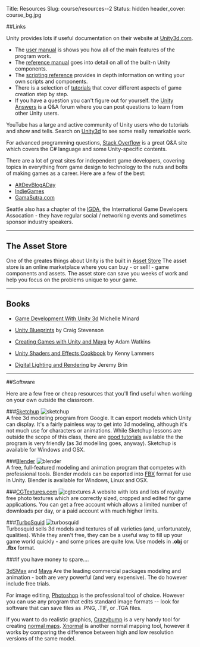 Title: Resources
Slug: course/resources--2
Status: hidden
header_cover: course_bg.jpg

##Links

Unity provides lots if useful documentation on their website at [Unity3d.com](http://unity3d.com/learn).  

* The [user manual](http://docs.unity3d.com/Documentation/Manual/index.html) is shows you how all of the main features of the program work. 
* The [reference manual](http://docs.unity3d.com/Documentation/Components/index.html) goes into detail on all of the built-n Unity components.  
* The [scripting reference](http://docs.unity3d.com/Documentation/ScriptReference/index.html) provides in depth information on writing your own scripts and components.
* There is a selection of [tutorials](http://unity3d.com/learn/tutorials/modules) that cover different aspects of game creation step by step.
* If you have a question you can't figure out for yourself. the [Unity Answers](http://answers.unity3d.com/index.html) is a Q&A forum where you can post questions to learn from other Unity users.

YouTube has a large and active community of Unity users who do tutorials and show and tells. Search on [Unity3d](http://www.youtube.com/results?search_query=unity3d&oq=unity3d) to see some really remarkable work.

For advanced programming questions, [Stack Overflow](http://stackoverflow.com) is a great Q&A site which covers the C# language and some Unity-specific contents.

There are a lot of great sites for independent game developers, covering topics in everything from game design to technology to the nuts and bolts of making games as a career. Here are a few of the best:

* [AltDevBlogADay](http://www.altdevblogaday.com/)
* [IndieGames](http://indiegames.com/index.html)
* [GamaSutra.com](http://www.gamasutra.com/topic/indie) 

Seattle also has a chapter of the [IGDA](http://www.igdaseattle.org/wordpress/), the International Game Developers Assocation - they have regular social / networking events and sometimes sponsor industry speakers.

----------------
## The Asset Store

One of the greates things about Unity is the built in [Asset Store](http://unity3d.com/asset-store) The asset store is an online marketplace where you can buy - or sell! - game components and assets. The asset store can save you weeks of work and help you focus on the problems unique to your game.


---------------
## Books

* [Game Development With Unity 3d](http://www.amazon.com/Game-Development-Unity-Michelle-Menard/dp/1435456580/ref=sr_1_6?ie=UTF8&qid=1381090822&sr=8-6&keywords=unity3d) Michelle Minard

* [Unity Blueprints](http://www.amazon.com/Unity-Blueprints-Practical-Guide-Development/dp/0956888704/ref=pd_sim_b_4) by Craig Stevenson

* [Creating Games with Unity and Maya](http://www.amazon.com/Creating-Games-Unity-Maya-Marketable/dp/0240818814/ref=pd_sim_b_6) by Adam Watkins

* [Unity Shaders and Effects Cookbook](http://www.amazon.com/Unity-Shaders-Effects-Cookbook-Lammers/dp/1849695083) by Kenny Lammers

* [Digital Lighting and Rendering](http://www.amazon.com/exec/obidos/ISBN%3D0321316312/3drendercomA/) by Jeremy Brin

--------------
##Software
<a id="extras"/>


Here are a few free or cheap resources that you'll find useful when working on your own outside the classroom.

###[Sketchup](http://www.sketchup.com/) 
![sketchup](http://www.thinkdigit.com/uploads/dnldImg198x166_1320329232.png)<br>
A free 3d modeling program from Google.  It can export models which Unity can display. It's a fairly painless way to get into 3d modeling, although it's not much use for characters or animations.  While Sketchup lessons are outside the scope of this class, there are [good tutorials](http://www.sketchup.com/learn) available the the program is very friendly (as 3d modelling goes, anyway). Sketchup is available for Windows and OSX.

###[Blender](http://www.blender.org) 
![blender](http://wiki.blender.org/uploads/thumb/d/d3/Blender25withbbb.jpg/300px-Blender25withbbb.jpg)<br>
A free, full-featured modeling and animation program that competes with professional tools.  Blender models can be exported into [FBX](Glossary/#FBX) format for use in Unity.  Blender is available for Windows, Linux and OSX.

###[CGTextures.com](http://www.cgtextures.com/) 
![cgtextures](http://maxcdn.webappers.com/img/2008/06/cg-textures.png)
A website with lots and lots of royalty free photo textures which are correctly sized, cropped and edited for game applications.  You can get a free account which allows a limited number of downloads per day, or a paid account with much higher limits.

###[TurboSquid](http://www.turbosquid.com/)
![turbosquid](http://makingsociety.com/wp-content/uploads/2013/07/turbosquid-e1373474002287.png)<br>
Turbosquid sells 3d models and textures of all varieties (and, unfortunately, qualities). While they aren't free, they can be a useful way to fill up your game world quickly - and some prices are quite low. Use models in **.obj** or **.fbx** format.

###If you have money to spare....

[3dSMax](http://www.autodesk.com/products/autodesk-3ds-max/overview)  and [Maya](http://www.autodesk.com/products/autodesk-maya/overview) Are the leading commercial packages modeling and animation - both are very powerful (and very expensive).  The do however include free trials.

For image editing, [Photoshop](http://www.photoshop.com/) is the professional tool of choice. However you can use any program that edits standard image formats -- look for software that can save files as .PNG, .TIF, or .TGA files. 

If you want to do realistic graphics, [Crazybump](http://www.crazybump.com/) is a very handy tool for creating [normal maps](http://vimeo.com/6155447).  [Xnormal](http://www.xnormal.net/1.aspx) is another normal mapping tool, however it works by comparing the difference between high and low resolution versions of the same model.